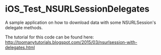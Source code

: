 # iOS_Test_NSURLSessionDelegates
A sample application on how to download data with some NSURLSession's delegate methods.

The tutorial for this code can be found here:
http://toomanytutorials.blogspot.com/2015/03/nsurlsession-with-delegates.html
